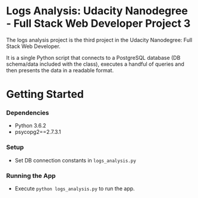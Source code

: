 # Logs Analysis: Udacity Nanodegree - Full Stack Web Developer Project 3 
The logs analysis project is the third project in the Udacity Nanodegree: Full Stack Web Developer.

It is a single Python script that connects to a PostgreSQL database (DB schema/data included with the class), executes a handful of queries and then presents the data in a readable format.

# Getting Started
### Dependencies
* Python 3.6.2
* psycopg2==2.7.3.1

### Setup
* Set DB connection constants in `logs_analysis.py`

### Running the App
* Execute `python logs_analysis.py` to run the app.
